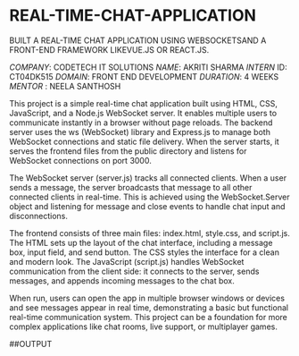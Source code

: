 # REAL-TIME-CHAT-APPLICATION
BUILT A REAL-TIME CHAT APPLICATION USING WEBSOCKETSAND A FRONT-END FRAMEWORK LIKEVUE.JS OR REACT.JS.

*COMPANY*: CODETECH IT SOLUTIONS
*NAME*: AKRITI SHARMA
*INTERN* ID: CT04DK515 
*DOMAIN*: FRONT END DEVELOPMENT
*DURATION*: 4 WEEKS
*MENTOR* : NEELA SANTHOSH

This project is a simple real-time chat application built using HTML, CSS, JavaScript, and a Node.js WebSocket server. It enables multiple users to communicate instantly in a browser without page reloads. The backend server uses the ws (WebSocket) library and Express.js to manage both WebSocket connections and static file delivery. When the server starts, it serves the frontend files from the public directory and listens for WebSocket connections on port 3000.

The WebSocket server (server.js) tracks all connected clients. When a user sends a message, the server broadcasts that message to all other connected clients in real-time. This is achieved using the WebSocket.Server object and listening for message and close events to handle chat input and disconnections.

The frontend consists of three main files: index.html, style.css, and script.js. The HTML sets up the layout of the chat interface, including a message box, input field, and send button. The CSS styles the interface for a clean and modern look. The JavaScript (script.js) handles WebSocket communication from the client side: it connects to the server, sends messages, and appends incoming messages to the chat box.

When run, users can open the app in multiple browser windows or devices and see messages appear in real time, demonstrating a basic but functional real-time communication system. This project can be a foundation for more complex applications like chat rooms, live support, or multiplayer games.

##OUTPUT

